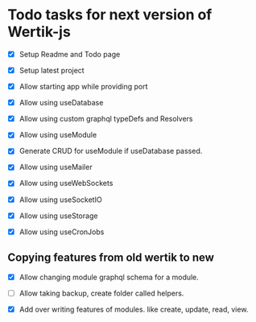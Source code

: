 # Todo tasks for next version of Wertik-js

- [x] Setup Readme and Todo page

- [x] Setup latest project

- [x] Allow starting app while providing port

- [x] Allow using useDatabase

- [x] Allow using custom graphql typeDefs and Resolvers

- [x] Allow using useModule

- [x] Generate CRUD for useModule if useDatabase passed.

- [x] Allow using useMailer

- [x] Allow using useWebSockets

- [x] Allow using useSocketIO

- [x] Allow using useStorage

- [x] Allow using useCronJobs

## Copying features from old wertik to new

- [x] Allow changing module graphql schema for a module.

- [ ] Allow taking backup, create folder called helpers.

- [x] Add over writing features of modules. like create, update, read, view.
